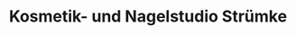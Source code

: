 ---
title: "Kosmetik- und Nagelstudio Strümke"
url: /bad-dueben/kosmetik-und-nagelstudio-struemke/
shop: Kosmetik
---